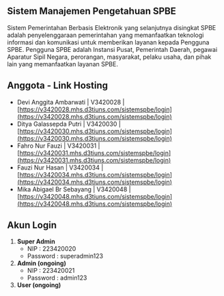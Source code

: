 ## Sistem Manajemen Pengetahuan SPBE

Sistem Pemerintahan Berbasis Elektronik yang selanjutnya disingkat SPBE adalah penyelenggaraan pemerintahan yang memanfaatkan teknologi informasi dan komunikasi untuk memberikan layanan kepada Pengguna SPBE. Pengguna SPBE adalah Instansi Pusat, Pemerintah Daerah, pegawai Aparatur Sipil Negara, perorangan, masyarakat, pelaku usaha, dan pihak lain yang memanfaatkan layanan SPBE.

## Anggota - Link Hosting
- Devi Anggita Ambarwati | V3420028 | [https://v3420028.mhs.d3tiuns.com/sistemspbe/login](https://v3420028.mhs.d3tiuns.com/sistemspbe/login)
- Ditya Galassepda Putri | V3420030 | [https://v3420030.mhs.d3tiuns.com/sistemspbe/login](https://v3420030.mhs.d3tiuns.com/sistemspbe/login)
- Fahro Nur Fauzi | V3420031 | [https://v3420031.mhs.d3tiuns.com/sistemspbe/login](https://v3420031.mhs.d3tiuns.com/sistemspbe/login)
- Fauzi Nur Hasan | V3420034 | [https://v3420034.mhs.d3tiuns.com/sistemspbe/login](https://v3420034.mhs.d3tiuns.com/sistemspbe/login)
- Mika Abigael Br Sebayang | V3420048 | [https://v3420048.mhs.d3tiuns.com/sistemspbe/login](https://v3420048.mhs.d3tiuns.com/sistemspbe/login)

## Akun Login
1. **Super Admin**
    - NIP      : 223420020
    - Password : superadmin123
2. **Admin (ongoing)**
    - NIP      : 223420021
    - Password : admin123
3. **User (ongoing)**